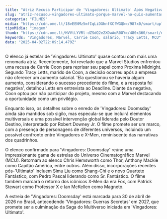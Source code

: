 ```yaml
---
title: "Atriz Recusa Participar de 'Vingadores: Ultimato' Após Negativa de Aumento Salarial pela Marvel"
slug: "atriz-recusou-vingadores-ultimato-porque-marvel-no-quis-aumentar-seu-salrio"
categoria: "FILMES"
midia: "https://cdn.ome.lt/18vEENMz5mfIqLiDGhnfXCfWGQk=/987x0/smart/uploads/conteudo/fotos/OMELETE_CAPA_-_2025-04-02T185536.180.png"
tipoMidia: "imagem"
thumb: "https://cdn.ome.lt/HVVtLYVRl-dZSdQ2e2XDwAoR0OY=/480x360/smart/extras/conteudos/omelete_THUMB_-_2025-04-02T185516.816.png"
keywords: "Vingadores, Marvel, Carrie Coon, salário, Tracy Letts, MCU"
data: "2025-04-02T22:09:14.479Z"
---
```


O elenco já estelar de 'Vingadores: Ultimato' quase contou com mais uma renomada atriz. Recentemente, foi revelado que a Marvel Studios enfrentou uma recusa de Carrie Coon para reprisar seu papel como Proxima Midnight. Segundo Tracy Letts, marido de Coon, a decisão ocorreu após a empresa não oferecer um aumento salarial. 'Ela questionou se haveria algum aumento, considerando o sucesso precedente do filme, e a resposta foi negativa', detalhou Letts em entrevista ao Deadline. Diante da negativa, Coon optou por não participar do projeto, mesmo com a Marvel destacando a oportunidade como um privilégio.

Enquanto isso, os detalhes sobre o enredo de 'Vingadores: Doomsday' ainda são mantidos sob sigilo, mas especula-se que incluirá elementos multiversais e uma possível intervenção global liderada pelo Doutor Destino, interpretado por Robert Downey Jr. O filme promete ser um marco, com a presença de personagens de diferentes universos, incluindo um possível confronto entre Vingadores e X-Men, reminiscente das narrativas dos quadrinhos.

O elenco confirmado para 'Vingadores: Doomsday' reúne uma impressionante gama de estrelas do Universo Cinematográfico Marvel (MCU). Retornam ao elenco Chris Hemsworth como Thor, Anthony Mackie como Capitão América, entre outros. Além disso, incorporações recentes pós-'Ultimato' incluem Simu Liu como Shang-Chi e o novo Quarteto Fantástico, com Pedro Pascal liderando como Sr. Fantástico. O filme também marcará o retorno dos icônicos X-Men da era Fox, com Patrick Stewart como Professor X e Ian McKellen como Magneto.

A estreia de 'Vingadores: Doomsday' está marcada para 30 de abril de 2026 no Brasil, antecedendo 'Vingadores: Guerras Secretas' em 2027, que promete ser a culminação da Saga do Multiverso iniciada em 'Vingadores: Ultimato'.